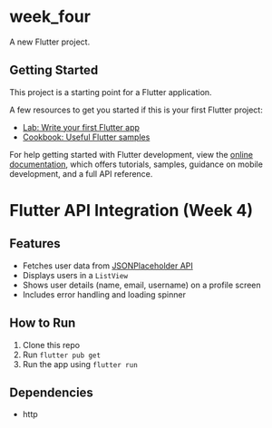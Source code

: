 # week_four

A new Flutter project.

## Getting Started

This project is a starting point for a Flutter application.

A few resources to get you started if this is your first Flutter project:

- [Lab: Write your first Flutter app](https://docs.flutter.dev/get-started/codelab)
- [Cookbook: Useful Flutter samples](https://docs.flutter.dev/cookbook)

For help getting started with Flutter development, view the
[online documentation](https://docs.flutter.dev/), which offers tutorials,
samples, guidance on mobile development, and a full API reference.
# Flutter API Integration (Week 4)

## Features
- Fetches user data from [JSONPlaceholder API](https://jsonplaceholder.typicode.com/users)
- Displays users in a `ListView`
- Shows user details (name, email, username) on a profile screen
- Includes error handling and loading spinner

## How to Run
1. Clone this repo
2. Run `flutter pub get`
3. Run the app using `flutter run`

## Dependencies
- http
